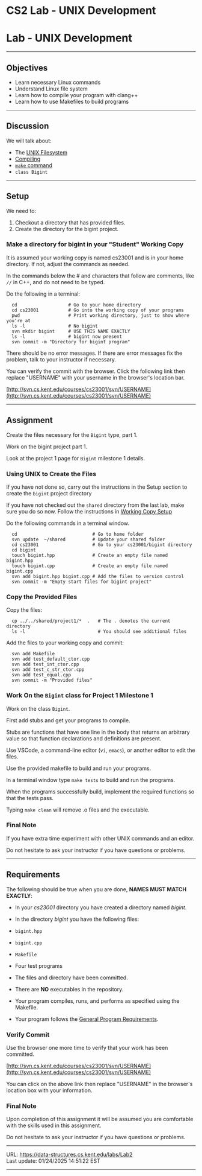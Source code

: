 # CS2 Lab - UNIX Development

# Lab - UNIX Development

---

## Objectives

- Learn necessary Linux commands
- Understand Linux file system
- Learn how to compile your program with clang++
- Learn how to use Makefiles to build programs

---

## Discussion

We will talk about:

- The [UNIX Filesystem](https://data-structures.cs.kent.edu/labs/Info/unix_files.html)
- [Compiling](https://data-structures.cs.kent.edu/labs/Info/compiling.html)
- [`make` command](https://data-structures.cs.kent.edu/labs/Info/make.html)
- `class Bigint`

---

## Setup

We need to:

1.  Checkout a directory that has provided files.
2.  Create the directory for the bigint project.

### Make a directory for bigint in your "Student" Working Copy

It is assumed your working copy is named cs23001 and is in your home directory. If not, adjust the commands as needed.

In the commands below the # and characters that follow are comments, like `//` in C++, and do not need to be typed.

Do the following in a terminal:

```
  cd                   # Go to your home directory
  cd cs23001           # Go into the working copy of your programs
  pwd                  # Print working directory, just to show where you're at
  ls -l                # No bigint
  svn mkdir bigint     # USE THIS NAME EXACTLY
  ls -l                # bigint now present
  svn commit -m "Directory for bigint program"
```

There should be no error messages. If there are error messages fix the problem, talk to your instructor if necessary.

You can verify the commit with the browser. Click the following link then replace "USERNAME" with your username in the browser's location bar.

[http://svn.cs.kent.edu/courses/cs23001/svn/USERNAME](http://svn.cs.kent.edu/courses/cs23001/svn/USERNAME)

---

## Assignment

Create the files necessary for the `Bigint` type, part 1.

Work on the bigint project part 1.

Look at the project 1 page for `Bigint` milestone 1 details.

### Using UNIX to Create the Files

If you have not done so, carry out the instructions in the Setup section to create the `bigint` project directory

If you have not checked out the `shared` directory from the last lab, make sure you do so now. Follow the instructions in [Working Copy Setup](https://data-structures.cs.kent.edu/labs/Info/working_copy_setup.html)

Do the following commands in a terminal window.

```
  cd                            # Go to home folder
  svn update  ~/shared          # Update your shared folder
  cd cs23001                    # Go to your cs23001/bigint directory
  cd bigint
  touch bigint.hpp              # Create an empty file named bigint.hpp
  touch bigint.cpp              # Create an empty file named bigint.cpp
  svn add bigint.hpp bigint.cpp # Add the files to version control
  svn commit -m "Empty start files for bigint project"
```

### Copy the Provided Files

Copy the files:

```
  cp ../../shared/project1/*  .   # The . denotes the current directory
  ls -l                           # You should see additional files
```

Add the files to your working copy and commit:

```
  svn add Makefile
  svn add test_default_ctor.cpp
  svn add test_int_ctor.cpp
  svn add test_c_str_ctor.cpp
  svn add test_equal.cpp
  svn commit -m "Provided files"
```

### Work On the `Bigint` class for Project 1 Milestone 1

Work on the class `Bigint`.

First add stubs and get your programs to compile.

Stubs are functions that have one line in the body that returns an arbitrary value so that function declarations and definitions are present.

Use VSCode, a command-line editor (`vi`, `emacs`), or another editor to edit the files.

Use the provided makefile to build and run your programs.

In a terminal window type `make tests` to build and run the programs.

When the programs successfully build, implement the required functions so that the tests pass.

Typing `make clean` will remove .o files and the executable.

### Final Note

If you have extra time experiment with other UNIX commands and an editor.

Do not hesitate to ask your instructor if you have questions or problems.

---

## Requirements

The following should be true when you are done, **NAMES MUST MATCH EXACTLY**:

- In your _cs23001_ directory you have created a directory named _bigint_.
- In the directory _bigint_ you have the following files:

- `bigint.hpp`
- `bigint.cpp`
- `Makefile`
- Four test programs

- The files and directory have been committed.
- There are **NO** executables in the repository.
- Your program compiles, runs, and performs as specified using the Makefile.
- Your program follows the [General Program Requirements](https://data-structures.cs.kent.edu/labs/Info/general_prog_req.html).

### Verify Commit

Use the browser one more time to verify that your work has been committed.

[http://svn.cs.kent.edu/courses/cs23001/svn/USERNAME](http://svn.cs.kent.edu/courses/cs23001/svn/USERNAME)

You can click on the above link then replace "USERNAME" in the browser's location box with your information.

### Final Note

Upon completion of this assignment it will be assumed you are comfortable with the skills used in this assignment.

Do not hesitate to ask your instructor if you have questions or problems.

---

URL: https://data-structures.cs.kent.edu/labs/Lab2  
Last update: 01/24/2025 14:51:22 EST

---
